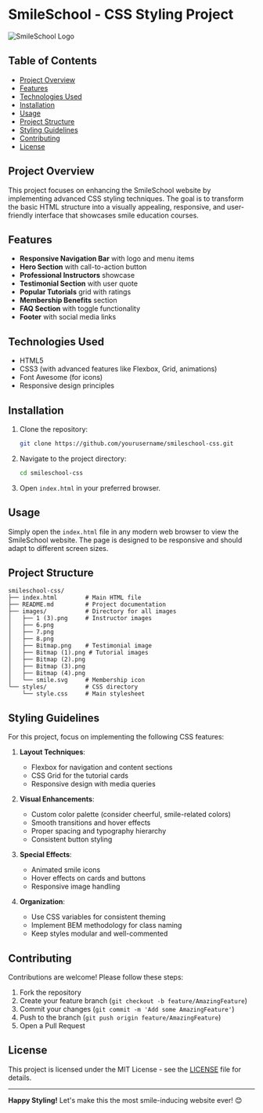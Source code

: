 # SmileSchool - CSS Styling Project

![SmileSchool Logo](https://fakeimg.pl/250x250?text=Sample+Logo)

## Table of Contents
- [Project Overview](#project-overview)
- [Features](#features)
- [Technologies Used](#technologies-used)
- [Installation](#installation)
- [Usage](#usage)
- [Project Structure](#project-structure)
- [Styling Guidelines](#styling-guidelines)
- [Contributing](#contributing)
- [License](#license)

## Project Overview
This project focuses on enhancing the SmileSchool website by implementing advanced CSS styling techniques. The goal is to transform the basic HTML structure into a visually appealing, responsive, and user-friendly interface that showcases smile education courses.

## Features
- **Responsive Navigation Bar** with logo and menu items
- **Hero Section** with call-to-action button
- **Professional Instructors** showcase
- **Testimonial Section** with user quote
- **Popular Tutorials** grid with ratings
- **Membership Benefits** section
- **FAQ Section** with toggle functionality
- **Footer** with social media links

## Technologies Used
- HTML5
- CSS3 (with advanced features like Flexbox, Grid, animations)
- Font Awesome (for icons)
- Responsive design principles

## Installation
1. Clone the repository:
   ```bash
   git clone https://github.com/yourusername/smileschool-css.git
   ```
2. Navigate to the project directory:
   ```bash
   cd smileschool-css
   ```
3. Open `index.html` in your preferred browser.

## Usage
Simply open the `index.html` file in any modern web browser to view the SmileSchool website. The page is designed to be responsive and should adapt to different screen sizes.

## Project Structure
```
smileschool-css/
├── index.html        # Main HTML file
├── README.md         # Project documentation
├── images/           # Directory for all images
│   ├── 1 (3).png     # Instructor images
│   ├── 6.png
│   ├── 7.png
│   ├── 8.png
│   ├── Bitmap.png    # Testimonial image
│   ├── Bitmap (1).png # Tutorial images
│   ├── Bitmap (2).png
│   ├── Bitmap (3).png
│   ├── Bitmap (4).png
│   └── smile.svg     # Membership icon
└── styles/           # CSS directory
    └── style.css     # Main stylesheet
```

## Styling Guidelines
For this project, focus on implementing the following CSS features:

1. **Layout Techniques**:
   - Flexbox for navigation and content sections
   - CSS Grid for the tutorial cards
   - Responsive design with media queries

2. **Visual Enhancements**:
   - Custom color palette (consider cheerful, smile-related colors)
   - Smooth transitions and hover effects
   - Proper spacing and typography hierarchy
   - Consistent button styling

3. **Special Effects**:
   - Animated smile icons
   - Hover effects on cards and buttons
   - Responsive image handling

4. **Organization**:
   - Use CSS variables for consistent theming
   - Implement BEM methodology for class naming
   - Keep styles modular and well-commented

## Contributing
Contributions are welcome! Please follow these steps:
1. Fork the repository
2. Create your feature branch (`git checkout -b feature/AmazingFeature`)
3. Commit your changes (`git commit -m 'Add some AmazingFeature'`)
4. Push to the branch (`git push origin feature/AmazingFeature`)
5. Open a Pull Request

## License
This project is licensed under the MIT License - see the [LICENSE](LICENSE) file for details.

---

**Happy Styling!** Let's make this the most smile-inducing website ever! 😊